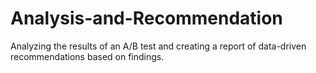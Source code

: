 # Analysis-and-Recommendation
Analyzing the results of an A/B test and creating a report of data-driven recommendations based on findings.
